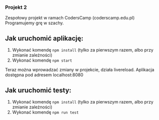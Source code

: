 ### Projekt 2
Zespołowy projekt w ramach CodersCamp (coderscamp.edu.pl)
Programujemy grę w szachy.

## Jak uruchomić aplikację:

1. Wykonać komendę `npm install` (tylko za pierwszym razem, albo przy zmianie zależności)
2. Wykonać komendę `npm start`

Teraz można wprowadzać zmiany w projekcie, działa livereload.
Aplikacja dostępna pod adresem localhost:8080

## Jak uruchomić testy:

1. Wykonać komendę `npm install` (tylko za pierwszym razem, albo przy zmianie zależności)
2. Wykonać komendę `npm run test`
